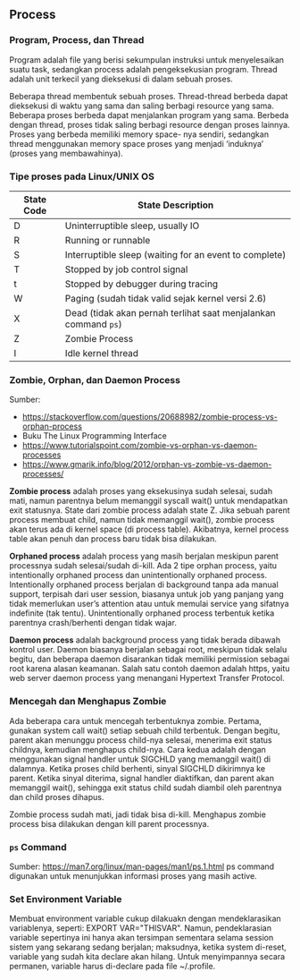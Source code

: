 ## Process

### Program, Process, dan Thread
Program adalah file yang berisi sekumpulan instruksi untuk menyelesaikan suatu task, sedangkan process adalah pengeksekusian program. Thread adalah unit terkecil yang dieksekusi di dalam sebuah proses.

Beberapa thread membentuk sebuah proses. Thread-thread berbeda dapat dieksekusi di waktu yang sama dan saling berbagi resource yang sama. Beberapa proses berbeda dapat menjalankan program yang sama. Berbeda dengan thread, proses tidak saling berbagi resource dengan proses lainnya. Proses yang berbeda memiliki memory space- nya sendiri, sedangkan thread menggunakan memory space proses yang menjadi ‘induknya’ (proses yang membawahinya).


### Tipe proses pada Linux/UNIX OS
State Code | State Description
-----------|--------------------
D | Uninterruptible sleep, usually IO
R | Running or runnable
S | Interruptible sleep (waiting for an event to complete)
T | Stopped by job control signal
t | Stopped by debugger during tracing
W | Paging (sudah tidak valid sejak kernel versi 2.6)
X | Dead (tidak akan pernah terlihat saat menjalankan command `ps`)
Z | Zombie Process
I | Idle kernel thread


### Zombie, Orphan, dan Daemon Process
Sumber: 
- https://stackoverflow.com/questions/20688982/zombie-process-vs-orphan-process
- Buku The Linux Programming Interface
- https://www.tutorialspoint.com/zombie-vs-orphan-vs-daemon-processes
- https://www.gmarik.info/blog/2012/orphan-vs-zombie-vs-daemon-processes/

**Zombie process** adalah proses yang eksekusinya sudah selesai, sudah mati, namun parentnya belum memanggil syscall wait() untuk mendapatkan exit statusnya. State dari zombie process adalah state Z. Jika sebuah parent process membuat child, namun tidak memanggil wait(), zombie process akan terus ada di kernel space (di process table). Akibatnya, kernel process table akan penuh dan process baru tidak bisa dilakukan.

**Orphaned process** adalah process yang masih berjalan meskipun parent processnya sudah selesai/sudah di-kill. Ada 2 tipe orphan process, yaitu intentionally orphaned process dan unintentionally orphaned process. Intentionally orphaned process berjalan di background tanpa ada manual support, terpisah dari user session, biasanya untuk job yang panjang yang tidak memerlukan user’s attention atau untuk memulai service yang sifatnya indefinite (tak tentu). Unintentionally orphaned process terbentuk ketika parentnya crash/berhenti dengan tidak wajar.

**Daemon process** adalah background process yang tidak berada dibawah kontrol user. Daemon biasanya berjalan sebagai root, meskipun tidak selalu begitu, dan beberapa daemon disarankan tidak memiliki permission sebagai root karena alasan keamanan. Salah satu contoh daemon adalah https, yaitu web server daemon process yang menangani Hypertext Transfer Protocol.

### Mencegah dan Menghapus Zombie
Ada beberapa cara untuk mencegah terbentuknya zombie. Pertama, gunakan system call wait() setiap sebuah child terbentuk. Dengan begitu, parent akan menunggu process child-nya selesai, menerima exit status childnya, kemudian menghapus child-nya. Cara kedua adalah dengan menggunakan signal handler  untuk SIGCHLD yang memanggil wait() di dalamnya. Ketika proses child berhenti, sinyal SIGCHLD dikirimnya ke parent. Ketika sinyal diterima, signal handler diaktifkan, dan parent akan memanggil wait(), sehingga exit status child sudah diambil oleh parentnya dan child proses dihapus.

Zombie process sudah mati, jadi tidak bisa di-kill. Menghapus zombie process bisa dilakukan dengan kill parent processnya.


### `ps` Command
Sumber: https://man7.org/linux/man-pages/man1/ps.1.html
ps command digunakan untuk menunjukkan informasi proses yang masih active.


### Set Environment Variable
Membuat environment variable cukup dilakuakn dengan mendeklarasikan variablenya, seperti: EXPORT VAR="THISVAR". Namun, pendeklarasian variable sepertinya ini hanya akan tersimpan sementara selama session sistem yang sekarang sedang berjalan; maksudnya, ketika system di-reset, variable yang sudah kita declare akan hilang. Untuk menyimpannya secara permanen, variable harus di-declare pada file ~/.profile.

